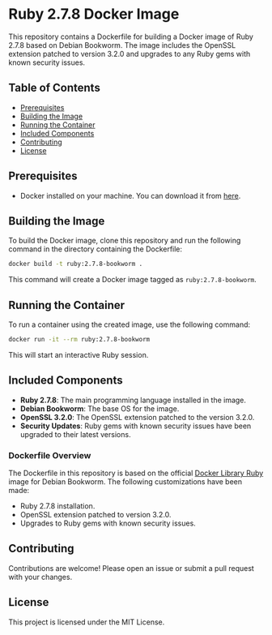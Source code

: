 
# Ruby 2.7.8 Docker Image

This repository contains a Dockerfile for building a Docker image of Ruby 2.7.8 based on Debian Bookworm. The image includes the OpenSSL extension patched to version 3.2.0 and upgrades to any Ruby gems with known security issues.

## Table of Contents

- [Prerequisites](#prerequisites)
- [Building the Image](#building-the-image)
- [Running the Container](#running-the-container)
- [Included Components](#included-components)
- [Contributing](#contributing)
- [License](#license)

## Prerequisites

- Docker installed on your machine. You can download it from [here](https://www.docker.com/products/docker-desktop).

## Building the Image

To build the Docker image, clone this repository and run the following command in the directory containing the Dockerfile:

```sh
docker build -t ruby:2.7.8-bookworm .
```

This command will create a Docker image tagged as `ruby:2.7.8-bookworm`.

## Running the Container

To run a container using the created image, use the following command:

```sh
docker run -it --rm ruby:2.7.8-bookworm
```

This will start an interactive Ruby session.

## Included Components

- **Ruby 2.7.8**: The main programming language installed in the image.
- **Debian Bookworm**: The base OS for the image.
- **OpenSSL 3.2.0**: The OpenSSL extension patched to the version 3.2.0.
- **Security Updates**: Ruby gems with known security issues have been upgraded to their latest versions.

### Dockerfile Overview

The Dockerfile in this repository is based on the official [Docker Library Ruby](https://github.com/docker-library/ruby/blob/master/3.1/bookworm/Dockerfile) image for Debian Bookworm. The following customizations have been made:

- Ruby 2.7.8 installation.
- OpenSSL extension patched to version 3.2.0.
- Upgrades to Ruby gems with known security issues.

## Contributing

Contributions are welcome! Please open an issue or submit a pull request with your changes.

## License

This project is licensed under the MIT License.
